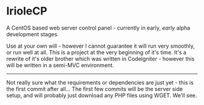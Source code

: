 # IrioleCP
A CentOS based web server control panel - currently in early, *early* alpha development stages.

Use at your own will - however I cannot guarantee it will run very smoothly, or run well at all. This is a project at the very beginning of it's time.
It's a rewrite of it's older brother which was written in CodeIgniter - however this will be written in a semi-MVC environment.

---

Not really sure what the requirements or dependencies are just yet - this is the first commit after all...
The first few commits will be the server side setup, and will probably just download any PHP files using WGET. We'll see.